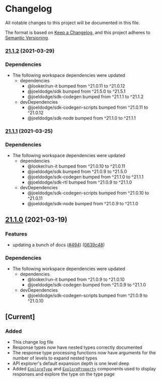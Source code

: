 # Changelog

All notable changes to this project will be documented in this file.

The format is based on [Keep a Changelog](https://keepachangelog.com/en/1.0.0/),
and this project adheres to [Semantic Versioning](https://semver.org/spec/v2.0.0.html).

### [21.1.2](https://www.github.com/looker-open-source/sdk-codegen/compare/api-explorer-v21.1.1...api-explorer-v21.1.2) (2021-03-29)


### Dependencies

* The following workspace dependencies were updated
  * dependencies
    * @looker/run-it bumped from ^21.0.11 to ^21.0.12
    * @joeldodge/sdk bumped from ^21.5.0 to ^21.5.1
    * @joeldodge/sdk-codegen bumped from ^21.1.1 to ^21.1.2
  * devDependencies
    * @joeldodge/sdk-codegen-scripts bumped from ^21.0.11 to ^21.0.12
    * @joeldodge/sdk-node bumped from ^21.1.0 to ^21.1.1

### [21.1.1](https://www.github.com/looker-open-source/sdk-codegen/compare/api-explorer-v21.1.0...api-explorer-v21.1.1) (2021-03-25)


### Dependencies

* The following workspace dependencies were updated
  * dependencies
    * @looker/run-it bumped from ^21.0.10 to ^21.0.11
    * @joeldodge/sdk bumped from ^21.0.9 to ^21.5.0
    * @joeldodge/sdk-codegen bumped from ^21.1.0 to ^21.1.1
    * @joeldodge/sdk-rtl bumped from ^21.0.9 to ^21.1.0
  * devDependencies
    * @joeldodge/sdk-codegen-scripts bumped from ^21.0.10 to ^21.0.11
    * @joeldodge/sdk-node bumped from ^21.0.9 to ^21.1.0

## [21.1.0](https://www.github.com/looker-open-source/sdk-codegen/compare/api-explorer-v21.0.9...api-explorer-v21.1.0) (2021-03-19)


### Features

* updating a bunch of docs ([#494](https://www.github.com/looker-open-source/sdk-codegen/issues/494)) ([0639c48](https://www.github.com/looker-open-source/sdk-codegen/commit/0639c485b40959eff55de31c8ceffa989f69a87e))


### Dependencies

* The following workspace dependencies were updated
  * dependencies
    * @looker/run-it bumped from ^21.0.9 to ^21.0.10
    * @joeldodge/sdk-codegen bumped from ^21.0.9 to ^21.1.0
  * devDependencies
    * @joeldodge/sdk-codegen-scripts bumped from ^21.0.9 to ^21.0.10

## [Current]

### Added

- This change log file
- Response types now have nested types correctly documented
- The response type processing functions now have arguments for the number of levels to expand nested types
- API explorer's default expansion depth is one level deep
- Added [`ExploreType`](/packages/api-explorer/src/components/ExploreType/ExploreType.tsx) and [`ExploreProperty`](/packages/api-explorer/src/components/ExploreType/ExploreProperty.tsx) components used to display responses and explore the type on the type page
